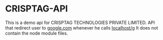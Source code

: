 # CRISPTAG-API

This is a demo api for CRISPTAG TECHNOLOGIES PRIVATE LIMITED. API that redirect user to [google.com](https://www.google.com/) whenever he calls [localhost/g](https://localhost/g/)
It does not contain the node module files.
